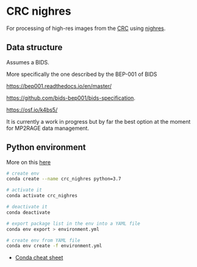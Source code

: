 # CRC nighres

For processing of high-res images from the [CRC](https://www.campus.uliege.be/cms/c_1841124/fr/b30-centre-de-recherches-du-cyclotron-crc) using [nighres](https://nighres.readthedocs.io/en/latest/).

## Data structure

Assumes a BIDS.

More specifically the one described by the BEP-001 of BIDS

https://bep001.readthedocs.io/en/master/

https://github.com/bids-bep001/bids-specification.

https://osf.io/k4bs5/

It is currently a work in progress but by far the best option at the moment for MP2RAGE data management.



## Python environment

More on this [here](https://the-turing-way.netlify.app/reproducible-research/renv/renv-package.html)

```bash
# create env
conda create --name crc_nighres python=3.7 

# activate it
conda activate crc_nighres

# deactivate it
conda deactivate

# export package list in the env into a YAML file
conda env export > environment.yml

# create env from YAML file
conda env create -f environment.yml

```

- [Conda cheat sheet](https://docs.conda.io/projects/conda/en/4.6.0/_downloads/52a95608c49671267e40c689e0bc00ca/conda-cheatsheet.pdf)